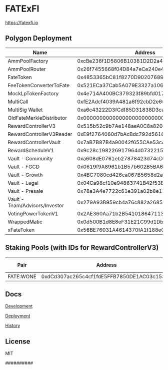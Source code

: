 # FATExFI

https://fatexfi.io

## Polygon Deployment
| Name                           | Address                                    | Explorer                                                                   |
|--------------------------------|--------------------------------------------|----------------------------------------------------------------------------|
| AmmPoolFactory                 | 0xcBe236f1D5806B10381D2D2a4BDcFa77af681f50 | https://polygonscan.com/address/0xcBe236f1D5806B10381D2D2a4BDcFa77af681f50 |
| AmmPoolRouter                  | 0x26f7455668f04D84a7eCe240e403af2FCf635216 | https://polygonscan.com/address/0x26f7455668f04D84a7eCe240e403af2FCf635216 |
| FateToken                      | 0x4853365bC81f8270D902076892e13F27c27e7266 | https://polygonscan.com/address/0x4853365bC81f8270D902076892e13F27c27e7266 |
| FeeTokenConverterToFate        | 0x521ECa37Cab5A079E3327a10636a9822d73d6696 | https://polygonscan.com/address/0x521ECa37Cab5A079E3327a10636a9822d73d6696 |
| MockLpTokenFactory             | 0x4e714A400BC379323f89bfd0174d3CFD4e813180 | https://polygonscan.com/address/0x4e714A400BC379323f89bfd0174d3CFD4e813180 |
| MultiCall                      | 0xfE2Adcf4039A481a6f92cbD2e60F476eb20B4cc1 | https://polygonscan.com/address/0xfE2Adcf4039A481a6f92cbD2e60F476eb20B4cc1 |
| MultiSig Wallet                | 0xa6c43222D3fCdf85D31838D3ca62ae5a6E1B16Df | https://polygonscan.com/address/0xa6c43222D3fCdf85D31838D3ca62ae5a6E1B16Df |
| OldFateMerkleDistributor       | 0x0000000000000000000000000000000000000000 | https://polygonscan.com/address/0x0000000000000000000000000000000000000000 |
| RewardControllerV3             | 0x515b52c9b7Ae148aeA0C8a820c9c8b4A000775f3 | https://polygonscan.com/address/0x515b52c9b7Ae148aeA0C8a820c9c8b4A000775f3 |
| RewardControllerV3Reader       | 0xE9f2764060d7bAcBdc792d5616E885D5c0a6c595 | https://polygonscan.com/address/0xE9f2764060d7bAcBdc792d5616E885D5c0a6c595 |
| RewardControllerVault          | 0x7aB7B87B4a90042f655CAe53cA984305EBb17a18 | https://polygonscan.com/address/0x7aB7B87B4a90042f655CAe53cA984305EBb17a18 |
| RewardScheduleV1               | 0x9c28c198226917964d07322150EfB585A137352F | https://polygonscan.com/address/0x9c28c198226917964d07322150EfB585A137352F |
| Vault - Community              | 0xa608dE0761eb27878423d74cD78a2A731695cac4 | https://polygonscan.com/address/0xa608dE0761eb27878423d74cD78a2A731695cac4 |
| Vault - FGCD                   | 0x0619f9A8961b1B57b602B5BA6214c2dF5695582d | https://polygonscan.com/address/0x0619f9A8961b1B57b602B5BA6214c2dF5695582d |
| Vault - Growth                 | 0x4BC7080cd426ca067B5658d2a8d261Cf7D5b5622 | https://polygonscan.com/address/0x4BC7080cd426ca067B5658d2a8d261Cf7D5b5622 |
| Vault - Legal                  | 0x04Ca98cf10e94863741B42f53E384Bcd36dDb579 | https://polygonscan.com/address/0x04Ca98cf10e94863741B42f53E384Bcd36dDb579 |
| Vault - Presale                | 0x78a3A4e7722c61e391a02b8e1393219F6b5bFBF8 | https://polygonscan.com/address/0x78a3A4e7722c61e391a02b8e1393219F6b5bFBF8 |
| Vault - Team/Advisors/Investor | 0x279A93B959cb4a76c882a2685377A2fACcf14d49 | https://polygonscan.com/address/0x279A93B959cb4a76c882a2685377A2fACcf14d49 |
| VotingPowerTokenV1             | 0x2AE360Aa71b2B541018647113Ff261BE1aB7b770 | https://polygonscan.com/address/0x2AE360Aa71b2B541018647113Ff261BE1aB7b770 |
| WrappedMatic                   | 0x0d500B1d8E8eF31E21C99d1Db9A6444d3ADf1270 | https://polygonscan.com/address/0x0d500B1d8E8eF31E21C99d1Db9A6444d3ADf1270 |
| xFateToken                     | 0x56BE76031A4614370fA1f188e01e18a1CF16E642 | https://polygonscan.com/address/0x56BE76031A4614370fA1f188e01e18a1CF16E642 |

## Staking Pools (with IDs for RewardControllerV3)

| Pair              | Address                                       | Pool ID   |
|-------------------|-----------------------------------------------|-----------|
| FATE:WONE         | 0xdCd307ac265c4cf1fdE5FFB7850DE1AC03c15303    | 0         |

## Docs

[Development](docs/DEVELOPMENT.md)

[Deployment](docs/DEPLOYMENT.md)

[History](docs/HISTORY.md)

## License

MIT

##########
